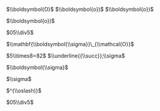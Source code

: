 $\\boldsymbol{O}$ $\\boldsymbol{o})$ $\\boldsymbol{o})$

$\\boldsymbol{o})$

$05\\div5$

$\\mathbf{\\boldsymbol{\\sigma}}\_{\\mathcal{O}}$

$5\\times8=82$ $\\underline{{\\succ}};\\sigma$

$\\boldsymbol{\\sigma}$

$\\sigma$

$^{\\oslash)}$

$05\\div5$